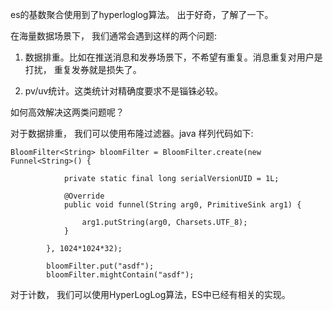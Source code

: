 es的基数聚合使用到了hyperloglog算法。 出于好奇，了解了一下。

在海量数据场景下， 我们通常会遇到这样的两个问题:

1. 数据排重。比如在推送消息和发券场景下，不希望有重复。消息重复对用户是打扰， 重复发券就是损失了。

2. pv/uv统计。这类统计对精确度要求不是锱铢必较。 

如何高效解决这两类问题呢？

对于数据排重， 我们可以使用布隆过滤器。java 样列代码如下: 
```
BloomFilter<String> bloomFilter = BloomFilter.create(new Funnel<String>() {

            private static final long serialVersionUID = 1L;

            @Override
            public void funnel(String arg0, PrimitiveSink arg1) {

                arg1.putString(arg0, Charsets.UTF_8);
            }

        }, 1024*1024*32);

        bloomFilter.put("asdf");
        bloomFilter.mightContain("asdf");
```

对于计数， 我们可以使用HyperLogLog算法，ES中已经有相关的实现。


